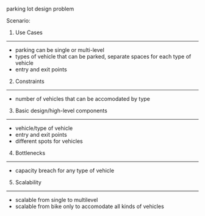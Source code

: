 parking lot design problem

Scenario:

1. Use Cases
---

* parking can be single or multi-level
* types of vehicle that can be parked, separate spaces for each type of vehicle
* entry and exit points 

2. Constraints
---

* number of vehicles that can be accomodated by type

3. Basic design/high-level components
---

* vehicle/type of vehicle
* entry and exit points
* different spots for vehicles

4. Bottlenecks
---

* capacity breach for any type of vehicle

5. Scalability
---

* scalable from single to multilevel
* scalable from bike only to accomodate all kinds of vehicles
